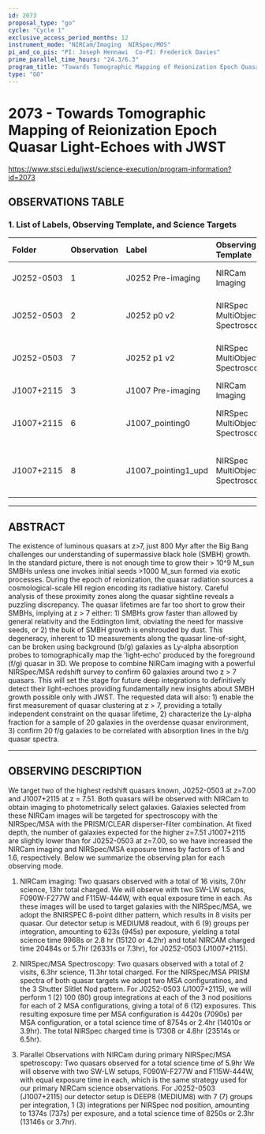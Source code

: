 ```yaml
---
id: 2073
proposal_type: "go"
cycle: "Cycle 1"
exclusive_access_period_months: 12
instrument_mode: "NIRCam/Imaging  NIRSpec/MOS"
pi_and_co_pis: "PI: Joseph Hennawi  Co-PI: Frederick Davies"
prime_parallel_time_hours: "24.3/6.3"
program_title: "Towards Tomographic Mapping of Reionization Epoch Quasar Light-Echoes with JWST"
type: "GO"
---
```

# 2073 - Towards Tomographic Mapping of Reionization Epoch Quasar Light-Echoes with JWST
https://www.stsci.edu/jwst/science-execution/program-information?id=2073
## OBSERVATIONS TABLE
### 1. List of Labels, Observing Template, and Science Targets

| Folder      | Observation | Label                       | Observing Template                  | Science Target                  |
| :---------- | :---------- | :-------------------------- | :---------------------------------- | :------------------------------ |
| J0252-0503  | 1           | J0252 Pre-imaging           | NIRCam Imaging                      | (2) DESJ0252-0503               |
| J0252-0503  | 2           | J0252 p0 v2                 | NIRSpec MultiObject Spectroscopy    | (13) J0252-eMPT-target-pointing0 |
| J0252-0503  | 7           | J0252 p1 v2                 | NIRSpec MultiObject Spectroscopy    | (14) J0252-eMPT-target-pointing1 |
| J1007+2115  | 3           | J1007 Pre-imaging           | NIRCam Imaging                      | (1) J1007+2115                  |
| J1007+2115  | 6           | J1007_pointing0             | NIRSpec MultiObject Spectroscopy    | (10) J1007-eMPT-target-pointing0 |
| J1007+2115  | 8           | J1007_pointing1_upd         | NIRSpec MultiObject Spectroscopy    | (12) J1007-eMPT-target-pointing1-upd |

---

## ABSTRACT

The existence of luminous quasars at z>7, just 800 Myr after the Big Bang challenges our understanding of supermassive black hole (SMBH) growth. In the standard picture, there is not enough time to grow their > 10^9 M_sun SMBHs unless one invokes initial seeds >1000 M_sun formed via exotic processes. During the epoch of reionization, the quasar radiation sources a cosmological-scale HII region encoding its radiative history. Careful analysis of these proximity zones along the quasar sightline reveals a puzzling discrepancy. The quasar lifetimes are far too short to grow their SMBHs, implying at z > 7 either: 1) SMBHs grow faster than allowed by general relativity and the Eddington limit, obviating the need for massive seeds, or 2) the bulk of SMBH growth is enshrouded by dust. This degeneracy, inherent to 1D measurements along the quasar line-of-sight, can be broken using background (b/g) galaxies as Ly-alpha absorption probes to tomographically map the 'light-echo' produced by the foreground (f/g) quasar in 3D. We propose to combine NIRCam imaging with a powerful NIRSpec/MSA redshift survey to confirm 60 galaxies around two z > 7 quasars. This will set the stage for future deep integrations to definitively detect their light-echoes providing fundamentally new insights about SMBH growth possible only with JWST. The requested data will also: 1) enable the first measurement of quasar clustering at z > 7, providing a totally independent constraint on the quasar lifetime, 2) characterize the Ly-alpha fraction for a sample of 20 galaxies in the overdense quasar environment, 3) confirm 20 f/g galaxies to be correlated with absorption lines in the b/g quasar spectra.

---

## OBSERVING DESCRIPTION

We target two of the highest redshift quasars known, J0252-0503 at z=7.00 and J1007+2115 at z = 7.51. Both quasars will be observed with NIRCam to obtain imaging to photometrically select galaxies. Galaxies selected from these NIRCam images will be targeted for spectroscopy with the NIRSpec/MSA with the PRISM/CLEAR disperser-filter combination. At fixed depth, the number of galaxies expected for the higher z=7.51 J1007+2115 are slightly lower than for J0252-0503 at z=7.00, so we have increased the NIRCam imaging and NIRSpec/MSA exposure times by factors of 1.5 and 1.6, respectively. Below we summarize the observing plan for each observing mode.

1. NIRCam imaging: Two quasars observed with a total of 16 visits, 7.0hr science, 13hr total charged.
We will observe with two SW-LW setups, F090W-F277W and F115W-444W, with equal exposure time in each. As these images will be used to target galaxies with the NIRSpec/MSA, we adopt the 8NIRSPEC 8-point dither pattern, which results in 8 visits per quasar. Our detector setup is MEDIUM8 readout, with 6 (9) groups per integration, amounting to 623s (945s) per exposure, yielding a total science time 9968s or 2.8 hr (15120 or 4.2hr) and total NIRCAM charged time 20484s or 5.7hr (26331s or 7.3hr), for J0252-0503 (J1007+2115).

2. NIRSpec/MSA Spectroscopy: Two quasars observed with a total of 2 visits, 6.3hr science, 11.3hr total charged.
For the NIRSpec/MSA PRISM spectra of both quasar targets we adopt two MSA configuratinos, and the 3 Shutter Slitlet Nod pattern. For J0252-0503 (J1007+2115), we will perform 1 (2) 100 (80) group integrations at each of the 3 nod positions for each of 2 MSA configurations, giving a total of 6 (12) exposures. This resulting exposure time per MSA configuration is 4420s (7090s) per MSA configuration, or a total science time of 8754s or 2.4hr (14010s or 3.9hr). The total NIRSpec charged time is 17308 or 4.8hr (23514s or 6.5hr).

3. Parallel Observations with NIRCam during primary NIRSpec/MSA spetroscopy: Two quasars observed for a total science time of 5.9hr
We will observe with two SW-LW setups, F090W-F277W and F115W-444W, with equal exposure time in each, which is the same strategy used for our primary NIRCam science observations. For J0252-0503 (J1007+2115) our detector setup is DEEP8 (MEDIUM8) with 7 (7) groups per integration, 1 (3) integrations per NIRSpec nod position, amounting to 1374s (737s) per exposure, and a total science time of 8250s or 2.3hr (13146s or 3.7hr).